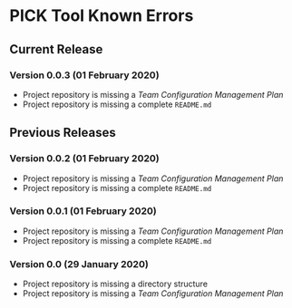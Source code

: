 # PICK Tool Known Errors

## Current Release

### Version 0.0.3 (01 February 2020)

* Project repository is missing a _Team Configuration Management Plan_
* Project repository is missing a complete ```README.md```

## Previous Releases

### Version 0.0.2 (01 February 2020)

* Project repository is missing a _Team Configuration Management Plan_
* Project repository is missing a complete ```README.md```

### Version 0.0.1 (01 February 2020)

* Project repository is missing a _Team Configuration Management Plan_
* Project repository is missing a complete ```README.md```

### Version 0.0 (29 January 2020)

* Project repository is missing a directory structure
* Project repository is missing a _Team Configuration Management Plan_
